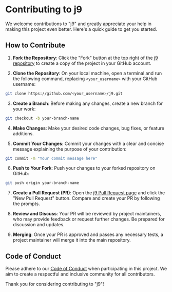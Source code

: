 # Contributing to j9

We welcome contributions to "j9" and greatly appreciate your help in making
this project even better. Here's a quick guide to get you started.

## How to Contribute

1. **Fork the Repository**: Click the "Fork" button at the top right of the
[j9 repository](https://github.com/ynqa/j9) to create a copy of the
project in your GitHub account.

2. **Clone the Repository**: On your local machine, open a terminal and run the
following command, replacing `<your_username>` with your GitHub username:

```bash
git clone https://github.com/<your_username>/j9.git
```

3. **Create a Branch**: Before making any changes, create a new branch for your
work:

```bash
git checkout -b your-branch-name
```

4. **Make Changes**: Make your desired code changes, bug fixes, or feature
additions.

5. **Commit Your Changes**: Commit your changes with a clear and concise message
explaining the purpose of your contribution:

```bash
git commit -m "Your commit message here"
```

6. **Push to Your Fork**: Push your changes to your forked repository on GitHub:

```bash
git push origin your-branch-name
```

7. **Create a Pull Request (PR)**: Open the
[j9 Pull Request page](https://github.com/ynqa/j9/pulls) and click the
"New Pull Request" button. Compare and create your PR by following the prompts.

8. **Review and Discuss**: Your PR will be reviewed by project maintainers, who
may provide feedback or request further changes. Be prepared for discussion and
updates.

9. **Merging**: Once your PR is approved and passes any necessary tests, a
project maintainer will merge it into the main repository.

## Code of Conduct

Please adhere to our [Code of Conduct](CODE_OF_CONDUCT.md) when participating in
this project. We aim to create a respectful and inclusive community for all
contributors.

Thank you for considering contributing to "j9"!

